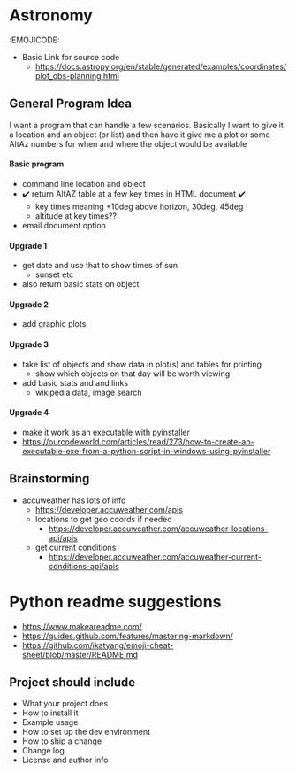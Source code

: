 # Astronomy
:EMOJICODE:
* Basic Link for source code
    * https://docs.astropy.org/en/stable/generated/examples/coordinates/plot_obs-planning.html
 
## General Program Idea
I want a program that can handle a few scenarios.  Basically I want to give it a 
location and an object (or list) and then have it give me a plot or some AltAz
numbers for when and where the object would be available
#### Basic program
* command line location and object
* :heavy_check_mark: return AltAZ table at a few key times in HTML document :heavy_check_mark:
    * key times meaning +10deg above horizon, 30deg, 45deg
    * altitude at key times??
* email document option
#### Upgrade 1
* get date and use that to show times of sun
    * sunset etc
* also return basic stats on object
#### Upgrade 2
* add graphic plots
#### Upgrade 3
* take list of objects and show data in plot(s) and tables for printing
    * show which objects on that day will be worth viewing
* add basic stats and and links
    * wikipedia data, image search
#### Upgrade 4
* make it work as an executable with pyinstaller
* https://ourcodeworld.com/articles/read/273/how-to-create-an-executable-exe-from-a-python-script-in-windows-using-pyinstaller

## Brainstorming
* accuweather has lots of info
    * https://developer.accuweather.com/apis
    * locations to get geo coords if needed
        * https://developer.accuweather.com/accuweather-locations-api/apis
    * get current conditions
        * https://developer.accuweather.com/accuweather-current-conditions-api/apis
    


# Python readme suggestions
* https://www.makeareadme.com/
* https://guides.github.com/features/mastering-markdown/
* https://github.com/ikatyang/emoji-cheat-sheet/blob/master/README.md
## Project should include
* What your project does
* How to install it
* Example usage
* How to set up the dev environment
* How to ship a change
* Change log
* License and author info